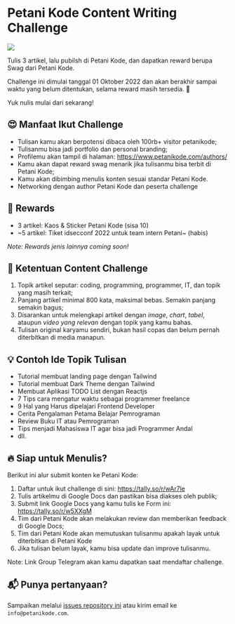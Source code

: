 # Petani Kode Content Writing Challenge

![](https://repository-images.githubusercontent.com/540814997/720b53aa-b0eb-44f3-9d5b-1bbd17fbb3a1)

Tulis 3 artikel, lalu pubilsh di Petani Kode, dan dapatkan reward berupa Swag dari Petani Kode.

Challenge ini dimulai tanggal 01 Oktober 2022 dan akan berakhir sampai waktu yang belum ditentukan, selama reward masih tersedia. 🤩

Yuk nulis mulai dari sekarang!

## 😍 Manfaat Ikut Challenge

- Tulisan kamu akan berpotensi dibaca oleh 100rb+ visitor petanikode;
- Tulisanmu bisa jadi portfolio dan personal branding;
- Profilemu akan tampil di halaman: https://www.petanikode.com/authors/
- Kamu akan dapat reward swag menarik jika tulisanmu bisa terbit di Petani Kode;
- Kamu akan dibimbing menulis konten sesuai standar Petani Kode.
- Networking dengan author Petani Kode dan peserta challenge

## 🎁 Rewards

- 3 artikel: Kaos & Sticker Petani Kode (sisa 10)
- ~5 artikel: Tiket idsecconf 2022 untuk team intern Petani~ (habis)

*Note: Rewards jenis lainnya coming soon!*

## 📜 Ketentuan Content Challenge

1. Topik artikel seputar: coding, programming, programmer, IT, dan topik yang masih terkait;
2. Panjang artikel minimal 800 kata, maksimal bebas. Semakin panjang semakin bagus;
3. Disarankan untuk melengkapi artikel dengan *image*, *chart*, *tabel*, ataupun *video yang relevan* dengan topik yang kamu bahas.
4. Tulisan original karyamu sendiri, bukan hasil copas dan belum pernah diterbitkan di media manapun.

## 💡 Contoh Ide Topik Tulisan

- Tutorial membuat landing page dengan Tailwind
- Tutorial membuat Dark Theme dengan Tailwind
- Membuat Aplikasi TODO List dengan Reactjs
- 7 Tips cara mengatur waktu sebagai programmer freelance
- 9 Hal yang Harus dipelajari Frontend Developer
- Cerita Pengalaman Petama Belajar Pemrograman
- Review Buku IT atau Pemrograman
- Tips menjadi Mahasiswa IT agar bisa jadi Programmer Andal
- dll.

## 🔥 Siap untuk Menulis?

Berikut ini alur submit konten ke Petani Kode:

1. Daftar untuk ikut challenge di sini: https://tally.so/r/wAr7le
2. Tulis artikelmu di Google Docs dan pastikan bisa diakses oleh publik;
3. Submit link Google Docs yang kamu tulis ke Form ini: https://tally.so/r/w5XXgM
4. Tim dari Petani Kode akan melakukan review dan memberikan feedback di Google Docs;
5. Tim dari Petani Kode akan memutuskan tulisanmu apakah layak untuk diterbitkan di Petani Kode
6. Jika tulisan belum layak, kamu bisa update dan improve tulisanmu.

Note: Link Group Telegram akan kamu dapatkan saat mendaftar challenge.

## 📬 Punya pertanyaan?

Sampaikan melalui [issues repository ini](https://github.com/petanikode/content-challenge/issues) atau kirim email ke `info@petanikode.com`.

